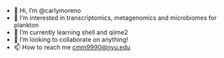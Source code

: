 - 👋 Hi, I’m @carlymoreno
- 👀 I’m interested in transcriptomics, metagenomics and microbiomes for plankton
- 🌱 I’m currently learning shell and qiime2
- 💞️ I’m looking to collaborate on anything!
- 📫 How to reach me cmm9990@nyu.edu

<!---
carlymoreno/carlymoreno is a ✨ special ✨ repository because its `README.md` (this file) appears on your GitHub profile.
You can click the Preview link to take a look at your changes.
--->
